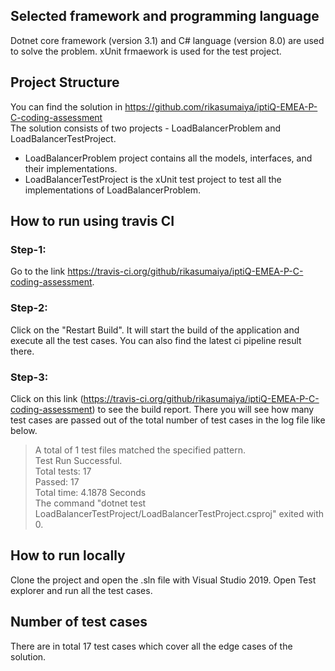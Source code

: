 ## Selected framework and programming language
Dotnet core framework (version 3.1) and C# language (version 8.0) are used to solve the problem. xUnit frmaework is used for the test project.
## Project Structure 
You can find the solution in https://github.com/rikasumaiya/iptiQ-EMEA-P-C-coding-assessment </br>
The solution consists of two projects - LoadBalancerProblem and LoadBalancerTestProject.    
- LoadBalancerProblem project contains all the models, interfaces, and their implementations.
- LoadBalancerTestProject is the xUnit test project to test all the implementations of LoadBalancerProblem.
## How to run using travis CI
### Step-1: 
Go to the link https://travis-ci.org/github/rikasumaiya/iptiQ-EMEA-P-C-coding-assessment. 
### Step-2: 
Click on the "Restart Build". It will start the build of the application and execute all the test cases. You can also find the latest ci pipeline result there.
### Step-3: 
Click on this link (https://travis-ci.org/github/rikasumaiya/iptiQ-EMEA-P-C-coding-assessment) to see the build report. 
There you will see how many test cases are passed out of the total number of test cases in the log file like below.
> A total of 1 test files matched the specified pattern. </br>
>Test Run Successful.</br>
>Total tests: 17 </br>
> Passed: 17</br>
>Total time: 4.1878 Seconds</br>
>The command "dotnet test LoadBalancerTestProject/LoadBalancerTestProject.csproj" exited with 0.</br>
## How to run locally
Clone the project and open the .sln file with Visual Studio 2019. Open Test explorer and run all the test cases.
## Number of test cases
There are in total 17 test cases which cover all the edge cases of the solution. 
